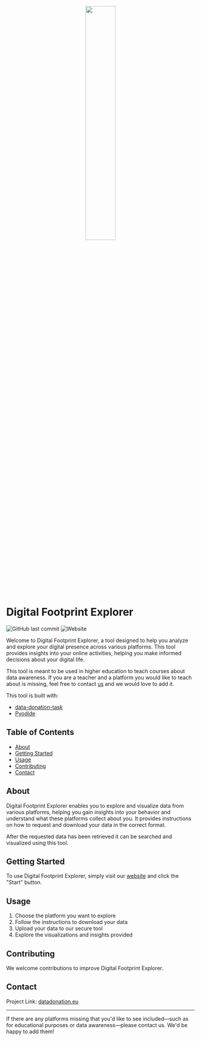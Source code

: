 <p align="center">
  <a href="https://github.com/d3i-infra/feldspar">
    <img width="40%" height="40%" src="./public/port_logo.svg">
  </a>
</p>

# Digital Footprint Explorer

![GitHub last commit](https://img.shields.io/github/last-commit/d3i-infra/dd-education)
![Website](https://img.shields.io/website?url=https%3A%2F%2Fd3i-infra.github.io%2Fdd-education)

Welcome to Digital Footprint Explorer, a tool designed to help you analyze and explore your digital presence across various platforms. This tool provides insights into your online activities, helping you make informed decisions about your digital life.

This tool is meant to be used in higher education to teach courses about data awareness. If you are a teacher and a platform you would like to teach about is missing, feel free to contact [us](https://datadonation.eu/) and we would love to add it.

This tool is built with:

* [data-donation-task](https://github.com/d3i-infra/data-donation-task)
* [Pyodide](https://pyodide.org/en/stable/index.html)


## Table of Contents

- [About](#about)
- [Getting Started](#getting-started)
- [Usage](#usage)
- [Contributing](#contributing)
- [Contact](#contact)

## About

Digital Footprint Explorer enables you to explore and visualize data from various platforms, helping you gain insights into your behavior and understand what these platforms collect about you. It provides instructions on how to request and download your data in the correct format.

After the requested data has been retrieved it can be searched and visualized using this tool.

## Getting Started

To use Digital Footprint Explorer, simply visit our [website](https://d3i-infra.github.io/dd-education) and click the "Start" button.

## Usage

1. Choose the platform you want to explore
2. Follow the instructions to download your data
3. Upload your data to our secure tool
4. Explore the visualizations and insights provided

## Contributing

We welcome contributions to improve Digital Footprint Explorer.


## Contact

Project Link: [datadonation.eu](https://github.com/d3i-infra/dd-education)

---

If there are any platforms missing that you'd like to see included—such as for educational purposes or data awareness—please contact us. We'd be happy to add them!
